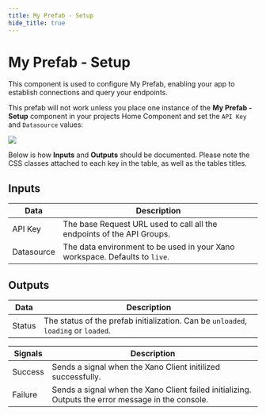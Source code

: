 ```yaml
---
title: My Prefab - Setup
hide_title: true
---
```


# My Prefab - Setup

This component is used to configure My Prefab, enabling your app to establish connections and query your endpoints.

This prefab will not work unless you place one instance of the **My Prefab - Setup** component in your projects Home Component and set the `API Key` and `Datasource` values:

<div className="ndl-image-with-background xl">

![](/library/prefabs/my-prefab/setup.png)

</div>

Below is how **Inputs** and **Outputs** should be documented. Please note the CSS classes attached to each key in the table, as well as the tables titles.

## Inputs

| Data                                         | Description                                                                 |
| -------------------------------------------- | --------------------------------------------------------------------------- |
| <span className="ndl-data">API Key</span>    | The base Request URL used to call all the endpoints of the API Groups.      |
| <span className="ndl-data">Datasource</span> | The data environment to be used in your Xano workspace. Defaults to `live`. |

## Outputs

| Data                                     | Description                                                                        |
| ---------------------------------------- | ---------------------------------------------------------------------------------- |
| <span className="ndl-data">Status</span> | The status of the prefab initialization. Can be `unloaded`, `loading` or `loaded`. |

| Signals                                     | Description                                                                                        |
| ------------------------------------------- | -------------------------------------------------------------------------------------------------- |
| <span className="ndl-signal">Success</span> | Sends a signal when the Xano Client initilized successfully.                                       |
| <span className="ndl-signal">Failure</span> | Sends a signal when the Xano Client failed initializing. Outputs the error message in the console. |

